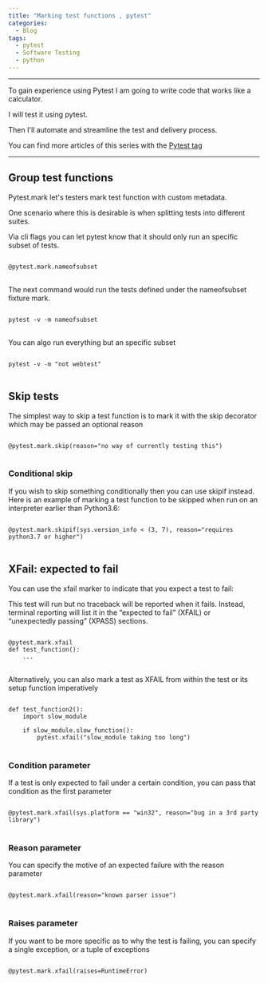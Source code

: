 ```yaml
---
title: "Marking test functions , pytest"
categories:
  - Blog
tags:
  - pytest
  - Software Testing
  - python
---
```

<hr>
To gain experience using Pytest I am going to write code that works like a calculator.

I will test it using pytest.

Then I'll automate and streamline the test and delivery process.

You can find more articles of this series with the  <a href="https://estebanherlein.github.io/tags/#pytest">Pytest tag</a>  
<hr>

<h2>Group test functions</h2>

Pytest.mark let's testers mark test function with custom metadata.

One scenario where this is desirable is when splitting tests into different suites.

Via cli flags you can let pytest know that it should only run an specific subset of tests.

<pre>
<code>
@pytest.mark.nameofsubset
</code>
</pre>

The next command would run the tests defined under the nameofsubset fixture mark.

<pre>
<code>
pytest -v -m nameofsubset
</code>
</pre>

You can algo run everything but an specific subset

<pre>
<code>
pytest -v -m "not webtest"
</code>
</pre>

<h2> Skip tests </h2>

The simplest way to skip a test function is to mark it with the skip decorator which may be passed an optional reason

<pre>
<code>
@pytest.mark.skip(reason="no way of currently testing this")
</code>
</pre>

<h3>Conditional skip</h3>

If you wish to skip something conditionally then you can use skipif instead. Here is an example of marking a test function to be skipped when run on an interpreter earlier than Python3.6:

<pre>
<code>
@pytest.mark.skipif(sys.version_info < (3, 7), reason="requires python3.7 or higher")
</code>
</pre>

<h2>XFail: expected to fail</h2>

You can use the xfail marker to indicate that you expect a test to fail:

This test will run but no traceback will be reported when it fails. Instead, terminal reporting will list it in the “expected to fail” (XFAIL) or “unexpectedly passing” (XPASS) sections.

<pre>
<code>
@pytest.mark.xfail
def test_function():
    ...
</code>
</pre>

Alternatively, you can also mark a test as XFAIL from within the test or its setup function imperatively

<pre>
<code>
def test_function2():
    import slow_module

    if slow_module.slow_function():
        pytest.xfail("slow_module taking too long")
</code>
</pre>

<h3>Condition parameter</h3>

If a test is only expected to fail under a certain condition, you can pass that condition as the first parameter
<pre>
<code>
@pytest.mark.xfail(sys.platform == "win32", reason="bug in a 3rd party library")
</code>
</pre>

<h3>Reason parameter</h3>
You can specify the motive of an expected failure with the reason parameter
<pre>
<code>
@pytest.mark.xfail(reason="known parser issue")
</code>
</pre>

<h3>Raises parameter</h3>
If you want to be more specific as to why the test is failing, you can specify a single exception, or a tuple of exceptions
<pre>
<code>
@pytest.mark.xfail(raises=RuntimeError)
</code>
</pre>

